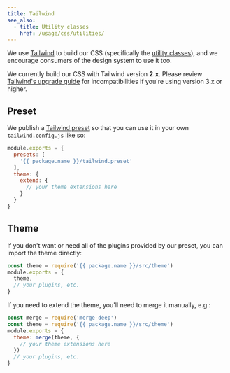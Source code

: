 ```yaml
---
title: Tailwind
see_also:
  - title: Utility classes
    href: /usage/css/utilities/
---
```


We use [Tailwind] to build our CSS (specifically the [utility classes](/usage/css/utilities/)), and we encourage consumers of the design system to use it too.

<div class="p-16 bg-blue-1 rounded-4 mb-28 flex gap-16">
  <sfgov-icon symbol="alert"></sfgov-icon>
  <div class="text-small">
    <!-- TODO [tailwindcss@>=3.x]: delete this -->
    We currently build our CSS with Tailwind version <b>2.x</b>. Please review <a href="https://tailwindcss.com/docs/upgrade-guide">Tailwind's upgrade guide</a> for incompatibilities if you're using version 3.x or higher.
  </div>
</div>

## Preset
We publish a [Tailwind preset][presets] so that you can use it in your own `tailwind.config.js` like so:

```js filename="tailwind.config.js"
module.exports = {
  presets: [
    '{{ package.name }}/tailwind.preset'
  ],
  theme: {
    extend: {
      // your theme extensions here
    }
  }
}
```

## Theme
If you don't want or need all of the plugins provided by our preset, you can import the theme directly:

```js filename="tailwind.config.js"
const theme = require('{{ package.name }}/src/theme')
module.exports = {
  theme,
  // your plugins, etc.
}
```

If you need to extend the theme, you'll need to merge it manually, e.g.:

```js filename="tailwind.config.js"
const merge = require('merge-deep')
const theme = require('{{ package.name }}/src/theme')
module.exports = {
  theme: merge(theme, {
    // your theme extensions here
  })
  // your plugins, etc.
}
```

[tailwind]: https://v2.tailwindcss.com/
[presets]: https://v2.tailwindcss.com/docs/presets